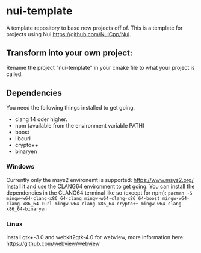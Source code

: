 # nui-template
A template repository to base new projects off of.
This is a template for projects using Nui https://github.com/NuiCpp/Nui.

## Transform into your own project:
Rename the project "nui-template" in your cmake file to what your project is called.

## Dependencies
You need the following things installed to get going.
- clang 14 oder higher.
- npm (available from the environment variable PATH)
- boost
- libcurl
- crypto++
- binaryen
### Windows
Currently only the msys2 environemt is supported: https://www.msys2.org/
Install it and use the CLANG64 environment to get going.
You can install the dependencies in the CLANG64 terminal like so (except for npm):
`pacman -S mingw-w64-clang-x86_64-clang mingw-w64-clang-x86_64-boost mingw-w64-clang-x86_64-curl mingw-w64-clang-x86_64-crypto++ mingw-w64-clang-x86_64-binaryen`
### Linux 
Install gtk+-3.0 and webkit2gtk-4.0 for webview, more information here: https://github.com/webview/webview